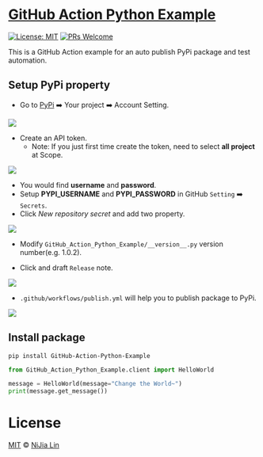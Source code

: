 # [GitHub Action Python Example](https://pypi.org/project/GitHub-Action-Python-Example/)

[![License: MIT](https://img.shields.io/badge/License-MIT-blue.svg)](https://opensource.org/licenses/MIT)
[![PRs Welcome](https://img.shields.io/badge/PRs-welcome-brightgreen.svg)](https://github.com/louis70109/line-notify#contributing)

This is a GitHub Action example for an auto publish PyPi package and test automation.

## Setup PyPi property

- Go to [PyPi](https://pypi.org/) ➡️ Your project ➡️ Account Setting.

![](https://nijialin.com/images/2021/action/token1.png)

- Create an API token.
  - Note: If you just first time create the token, need to select **all project** at Scope.

![](https://nijialin.com/images/2021/action/token2.png)

- You would find **username** and **password**.
- Setup **PYPI_USERNAME** and **PYPI_PASSWORD** in GitHub `Setting` ➡️ `Secrets`.
- Click _New repository secret_ and add two property.

![](https://nijialin.com/images/2021/action/token3.png)

- Modify `GitHub_Action_Python_Example/__version__.py` version number(e.g. 1.0.2).

- Click and draft `Release` note.

![](https://nijialin.com/images/2021/action/release1.png)

- `.github/workflows/publish.yml` will help you to publish package to PyPi.

![](https://nijialin.com/images/2021/action/release4.png)

## Install package

```
pip install GitHub-Action-Python-Example
```

```python
from GitHub_Action_Python_Example.client import HelloWorld

message = HelloWorld(message="Change the World~")
print(message.get_message())
```

# License

[MIT](https://github.com/louis70109/line-notify/blob/master/LICENSE) © [NiJia Lin](https://nijialin.com/about/)

